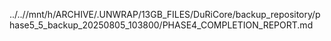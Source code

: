 ../..//mnt/h/ARCHIVE/.UNWRAP/13GB_FILES/DuRiCore/backup_repository/phase5_5_backup_20250805_103800/PHASE4_COMPLETION_REPORT.md